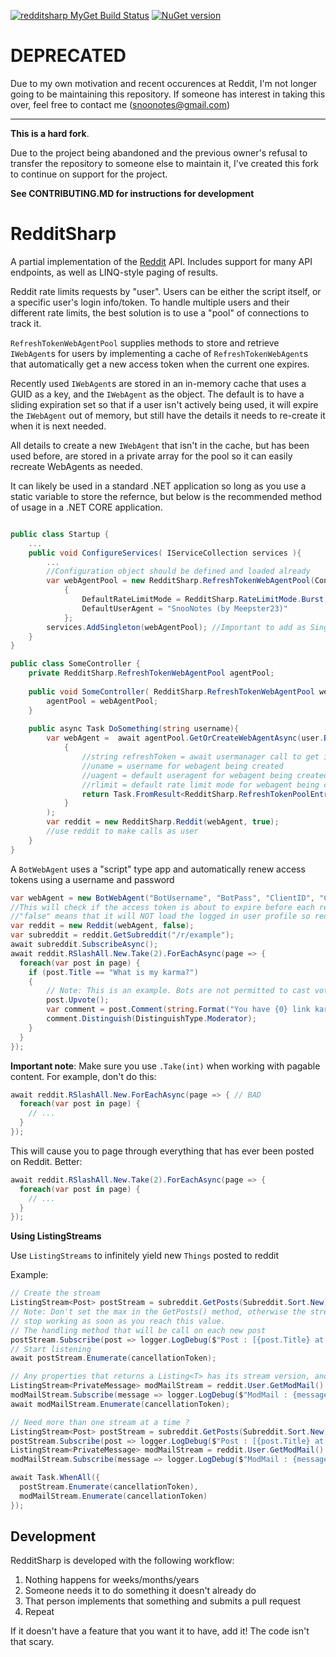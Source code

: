 [![redditsharp MyGet Build Status](https://www.myget.org/BuildSource/Badge/redditsharp?identifier=0871c1e1-0ab6-489d-9a7f-ce6c2485cfe5)](https://www.myget.org/) [![NuGet version](https://badge.fury.io/nu/redditsharp.svg)](https://badge.fury.io/nu/redditsharp)

# DEPRECATED
Due to my own motivation and recent occurences at Reddit, I'm not longer going to be maintaining this repository. If someone has interest in taking this over, feel free to contact me (snoonotes@gmail.com)



________

**This is a hard fork**.

Due to the project being abandoned and the previous owner's refusal to transfer the repository to someone else to maintain it, I've created this fork to continue on support for the project.

**See CONTRIBUTING.MD for instructions for development**

# RedditSharp

A partial implementation of the [Reddit](http://reddit.com) API. Includes support for many API endpoints, as well as
LINQ-style paging of results.

Reddit rate limits requests by "user". Users can be either the script itself, or a specific user's login info/token. To handle multiple users and their different rate limits, the best solution is to use a "pool" of connections to track it.

`RefreshTokenWebAgentPool` supplies methods to store and retrieve `IWebAgent`s for users by implementing a cache of `RefreshTokenWebAgent`s that automatically get a new access token when the current one expires.

Recently used `IWebAgent`s are stored in an in-memory cache that uses a GUID as a key, and the `IWebAgent` as the object. The default is to have a sliding expiration set so that if a user isn't actively being used, it will expire the `IWebAgent` out of memory, but still have the details it needs to re-create it when it is next needed.

All details to create a new `IWebAgent` that isn't in the cache, but has been used before, are stored in a private array for the pool so it can easily recreate WebAgents as needed.

It can likely be used in a standard .NET application so long as you use a static variable to store the refernce, but below is the recommended method of usage in a .NET CORE application.

```csharp

public class Startup {
	...
	public void ConfigureServices( IServiceCollection services ){
		...
		//Configuration object should be defined and loaded already
		var webAgentPool = new RedditSharp.RefreshTokenWebAgentPool(Configuration["RedditClientID"], Configuration["RedditClientSecret"], Configuration["RedditRedirectURI"])
            {
                DefaultRateLimitMode = RedditSharp.RateLimitMode.Burst,
                DefaultUserAgent = "SnooNotes (by Meepster23)"
            };
		services.AddSingleton(webAgentPool); //Important to add as Singleton so multiple instances aren't created
	}
}

public class SomeController {
	private RedditSharp.RefreshTokenWebAgentPool agentPool;
	
	public void SomeController( RedditSharp.RefreshTokenWebAgentPool webAgentPool){
		agentPool = webAgentPool;
	}
	
	public async Task DoSomething(string username){
		var webAgent =  await agentPool.GetOrCreateWebAgentAsync(user.BannedBy, (uname, uagent, rlimit) =>
            {
				//string refreshToken = await usermanager call to get identity and retrieve refresh token;
				//uname = username for webagent being created
				//uagent = default useragent for webagent being created
				//rlimit = default rate limit mode for webagent being created
				return Task.FromResult<RedditSharp.RefreshTokenPoolEntry>(new RedditSharp.RefreshTokenPoolEntry(uname, refreshToken, rlimit, uagent));
            }
		);
		var reddit = new RedditSharp.Reddit(webAgent, true);
		//use reddit to make calls as user
	}
}
```

A `BotWebAgent` uses a "script" type app and automatically renew access tokens using a username and password

```csharp
var webAgent = new BotWebAgent("BotUsername", "BotPass", "ClientID", "ClientSecret", "RedirectUri");
//This will check if the access token is about to expire before each request and automatically request a new one for you
//"false" means that it will NOT load the logged in user profile so reddit.User will be null
var reddit = new Reddit(webAgent, false);
var subreddit = reddit.GetSubreddit("/r/example");
await subreddit.SubscribeAsync();
await reddit.RSlashAll.New.Take(2).ForEachAsync(page => {
  foreach(var post in page) {
    if (post.Title == "What is my karma?")
    {
        // Note: This is an example. Bots are not permitted to cast votes automatically.
        post.Upvote();
        var comment = post.Comment(string.Format("You have {0} link karma!", post.Author.LinkKarma));
        comment.Distinguish(DistinguishType.Moderator);
    }
  }
});
```

**Important note**: Make sure you use `.Take(int)` when working with pagable content. For example, don't do this:

```csharp
await reddit.RSlashAll.New.ForEachAsync(page => { // BAD
  foreach(var post in page) {
    // ...
  }
});
```

This will cause you to page through everything that has ever been posted on Reddit. Better:

```csharp
await reddit.RSlashAll.New.Take(2).ForEachAsync(page => {
  foreach(var post in page) {
    // ...
  }
});
```


**Using ListingStreams**

Use `ListingStreams` to infinitely yield new `Things` posted to reddit

Example:

```csharp
// Create the stream
ListingStream<Post> postStream = subreddit.GetPosts(Subreddit.Sort.New).Stream();
// Note: Don't set the max in the GetPosts() method, otherwise the stream will
// stop working as soon as you reach this value.
// The handling method that will be call on each new post
postStream.Subscribe(post => logger.LogDebug($"Post : [{post.Title} at {post.CreatedUTC}]"));
// Start listening
await postStream.Enumerate(cancellationToken);
```

```csharp
// Any properties that returns a Listing<T> has its stream version, another example, new modmail.
ListingStream<PrivateMessage> modMailStream = reddit.User.GetModMail().Stream();
modMailStream.Subscribe(message => logger.LogDebug($"ModMail : {message.Subject}"));
await modMailStream.Enumerate(cancellationToken);
```

```csharp
// Need more than one stream at a time ?
ListingStream<Post> postStream = subreddit.GetPosts(Subreddit.Sort.New).Stream();
postStream.Subscribe(post => logger.LogDebug($"Post : [{post.Title} at {post.CreatedUTC}]"));
ListingStream<PrivateMessage> modMailStream = reddit.User.GetModMail().Stream();
modMailStream.Subscribe(message => logger.LogDebug($"ModMail : {message.Subject}"));

await Task.WhenAll({
  postStream.Enumerate(cancellationToken),
  modMailStream.Enumerate(cancellationToken)
});
```

## Development

RedditSharp is developed with the following workflow:

1. Nothing happens for weeks/months/years
2. Someone needs it to do something it doesn't already do
3. That person implements that something and submits a pull request
4. Repeat

If it doesn't have a feature that you want it to have, add it! The code isn't that scary.
